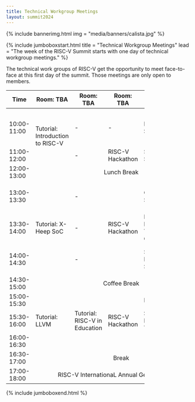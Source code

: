 ```yaml
---
title: Technical Workgroup Meetings
layout: summit2024
---
```


{% include bannerimg.html
    img = "media/banners/calista.jpg"
%}

{% include jumboboxstart.html
    title = "Technical Workgroup Meetings"
    lead = "The week of the RISC-V Summit starts with one day of technical workgroup meetings."
%}

The technical work groups of RISC-V get the opportunity to meet face-to-face at
this first day of the summit. Those meetings are only open to members.

<div class="d-flex justify-content-center">
<table class="my-4 table table-striped table-sm" style="width: 75%">
  <thead>
    <tr>
      <th >Time</th>
      <th >Room: TBA</th>
      <th ">Room: TBA</th>
       <th ">Room: TBA</th> 
      <th ">Room: TBA</th>
      <th ">Room: TBA</th>
    </tr>
  </thead>
  <tbody>
    <tr>
      <td>10:00-11:00</td>
      <td rowspan="2">Tutorial:<br> Introduction to RISC-V</td>
      <td>-</td>
      <td>-</td>
      <td>DTPM SIG</td>
      <td>Runtime Integrity SIG & Security HC</td>
    </tr>
    <tr>
      <td>11:00-12:00</td>
      <td>-</td>
      <td>RISC-V Hackathon</td>
      <td>SoftCPU SIG</td>
      <td>-</td>
    </tr>
    <tr>
      <td>12:00-13:00</td>
      <td colspan="5" style="text-align: center; vertical-align: middle;"> Lunch Break </td>    
    </tr>
     <tr>
      <td>13:00-13:30</td>
      <td rowspan="3">Tutorial: X-Heep SoC</td>
      <td>-</td>
      <td rowspan="3">RISC-V Hackathon</td>
      <td>CHERI SIG + TG</td>
      <td>Technical Starters Guide for RISC-V</td>
    </tr>
     <tr>
      <td>13:30-14:00</td>
      <td>-</td>
      <td>Fast Interrupt Task Group</td>
      <td>RISC-V Labs</td>
    </tr>
     <tr>
      <td>14:00-14:30</td>
      <td>-</td>
      <td>Scalar Efficiency SIG</td>
      <td>RISC-V Developer Boards Program</td>
    </tr>
     <tr>
      <td>14:30-15:00</td>
     <td colspan="5" style="text-align: center; vertical-align: middle;"> Coffee Break </td>
    </tr>  
    <tr>
      <td>15:00-15:30</td>
      <td rowspan="3">Tutorial: LLVM</td>
      <td rowspan="3">Tutorial: <br> RISC-V in Education</td>   
      <td rowspan="3">RISC-V Hackathon</td>
      <td>HPC SIG</td>
      <td rowspan="2">Marketing Committee</td>
    </tr>
     <tr>
      <td>15:30-16:00</td>    
      <td>Server Platform TG</td>
    </tr>
    <tr>
      <td>16:00-16:30</td>   
      <td>-</td>
      <td>RISC-V in Space</td>
    </tr>
     <tr>
      <td>16:30-17:00</td>
      <td colspan="5" style="text-align: center; vertical-align: middle;"> Break</td>
    </tr>
       <tr>
      <td>17:00-18:00</td>
     <td colspan="5" style="text-align: center; vertical-align: middle;"> RISC-V InternationaL Annual General Meeting</td>
    </tr>
  </tbody>
</table>
</div>

{% include jumboboxend.html %}
